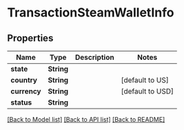 # TransactionSteamWalletInfo

## Properties

Name | Type | Description | Notes
------------ | ------------- | ------------- | -------------
**state** | **String** |  | 
**country** | **String** |  | [default to US]
**currency** | **String** |  | [default to USD]
**status** | **String** |  | 

[[Back to Model list]](../README.md#documentation-for-models) [[Back to API list]](../README.md#documentation-for-api-endpoints) [[Back to README]](../README.md)



